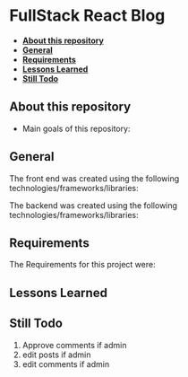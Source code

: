 # FullStack React Blog <!-- omit in toc -->

- [**About this repository**](#about-this-repository)
- [**General**](#general)
- [**Requirements**](#requirements)
- [**Lessons Learned**](#lessons-learned)
- [**Still Todo**](#still-todo)
  
## **About this repository**
* Main goals of this repository:


## **General**
The front end was created using the following technologies/frameworks/libraries:

<!-- <img src="https://img.shields.io/badge/react%20-%2320232a.svg?&style=for-the-badge&logo=react&logoColor=%2361DAFB"/>
<img src="https://img.shields.io/badge/bootstrap%20-%23563D7C.svg?&style=for-the-badge&logo=bootstrap&logoColor=white"/>
<img src="https://img.shields.io/badge/javascript%20-%23323330.svg?&style=for-the-badge&logo=javascript&logoColor=%23F7DF1E"/>
<img src="https://img.shields.io/badge/html5%20-%23E34F26.svg?&style=for-the-badge&logo=html5&logoColor=white"/>
<img src="https://img.shields.io/badge/css3%20-%231572B6.svg?&style=for-the-badge&logo=css3&logoColor=white"/> -->

The backend was created using the following technologies/frameworks/libraries:

<!-- <img src="https://img.shields.io/badge/node.js%20-%2343853D.svg?&style=for-the-badge&logo=node.js&logoColor=white"/>
<img src="https://img.shields.io/badge/express.js%20-%23404d59.svg?&style=for-the-badge"/>
<img src ="https://img.shields.io/badge/postgres-%23316192.svg?&style=for-the-badge&logo=postgresql&logoColor=white"/> -->

<!-- * Sequelize -->

## **Requirements**
The Requirements for this project were: 
<!-- * Using our API routes on the backend, to create a blogging application that allows users to comment on posts as well as create new articles. -->

## **Lessons Learned**

## **Still Todo**
1. Approve comments if admin
2. edit posts if admin
3. edit comments if admin
